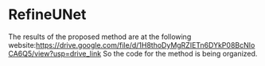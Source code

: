 # RefineUNet
The results of the proposed method are at the following website:https://drive.google.com/file/d/1H8thoDyMgRZIETn6DYkP08BcNIoCA6Q5/view?usp=drive_link
So the code for the method is being organized.
